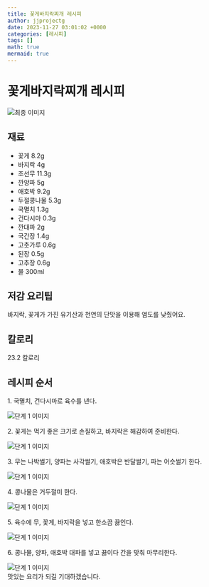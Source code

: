 ```yaml
---
title: 꽃게바지락찌개 레시피
author: jjprojectg
date: 2023-11-27 03:01:02 +0000
categories: [레시피]
tags: []
math: true
mermaid: true
---
```

<meta name="og:type" content="website"/>
<meta charset="UTF-8"/>
<div class="header">
  <h1>꽃게바지락찌개 레시피</h1>
</div>

<div class="container my-4">
  <div class="row">
    <div class="col-12 col-md-6">
      <div class="recipe-image">
        <img src="http://www.foodsafetykorea.go.kr/uploadimg/20200306/20200306045438_1583481278124.jpg" class="step-image" alt="최종 이미지"/>
      </div>
    </div>
    <div class="col-12 col-md-6">
      <div class="ingredients">
        <h2>재료</h2>
        <ul class="card">
          <li> 꽃게 8.2g </li>
          <li>  바지락 4g </li>
          <li>  조선무 11.3g </li>
          <li>  깐양파 5g </li>
          <li>  애호박 9.2g </li>
          <li>  두절콩나물 5.3g </li>
          <li>  국멸치 1.3g </li>
          <li>  건다시마 0.3g </li>
          <li>  깐대파 2g </li>
          <li>  국간장 1.4g </li>
          <li>  고춧가루 0.6g </li>
          <li>  된장 0.5g </li>
          <li>  고추장 0.6g </li>
          <li>  물 300ml </li>
</ul>
      </div>
    </div>
    <div class="col-12 col-md-6">
      <div class="ingredients">
        <h2>저감 요리팁</h2>
        <div class="card"> 
          <p>
            바지락, 꽃게가 가진 유기산과 천연의 단맛을 이용해 염도를 낮췄어요.
          </p>
        </div>
      </div>
      <div class="ingredients">
        <h2>칼로리</h2>
        <div class="card"> 
          <p>
            23.2 칼로리
          </p>
        </div>
      </div>
    </div>
  </div>

  <h2 class="my-4">레시피 순서</h2>
  <div class="card recipe-card">
    <div class="card-body recipe-step">
      <p class="card-text step-description">1. 국멸치, 건다시마로 육수를 낸다.</p>
      <img src="http://www.foodsafetykorea.go.kr/uploadimg/20200306/20200306053922_1583483962652.JPG" alt="단계 1 이미지" class="step-image"/>
    </div>
  </div>
  <div class="card recipe-card">
    <div class="card-body recipe-step">
      <p class="card-text step-description">2. 꽃게는 먹기 좋은 크기로 손질하고, 바지락은 해감하여 준비한다.</p>
      <img src="http://www.foodsafetykorea.go.kr/uploadimg/20200306/20200306053935_1583483975676.JPG" alt="단계 1 이미지" class="step-image"/>
    </div>
  </div>
  <div class="card recipe-card">
    <div class="card-body recipe-step">
      <p class="card-text step-description">3. 무는 나박썰기, 양파는 사각썰기, 애호박은 반달썰기, 파는 어슷썰기 한다.</p>
      <img src="http://www.foodsafetykorea.go.kr/uploadimg/20200306/20200306053956_1583483996477.JPG" alt="단계 1 이미지" class="step-image"/>
    </div>
  </div>
  <div class="card recipe-card">
    <div class="card-body recipe-step">
      <p class="card-text step-description">4. 콩나물은 거두절미 한다.</p>
      <img src="http://www.foodsafetykorea.go.kr/uploadimg/20200306/20200306054008_1583484008134.JPG" alt="단계 1 이미지" class="step-image"/>
    </div>
  </div>
  <div class="card recipe-card">
    <div class="card-body recipe-step">
      <p class="card-text step-description">5. 육수에 무, 꽃게, 바지락을 넣고 한소끔 끓인다.</p>
      <img src="http://www.foodsafetykorea.go.kr/uploadimg/20200306/20200306054020_1583484020856.JPG" alt="단계 1 이미지" class="step-image"/>
    </div>
  </div>
  <div class="card recipe-card">
    <div class="card-body recipe-step">
      <p class="card-text step-description">6. 콩나물, 양파, 애호박 대파를 넣고 끓이다 간을 맞춰 마무리한다.</p>
      <img src="http://www.foodsafetykorea.go.kr/uploadimg/20200306/20200306054033_1583484033498.JPG" alt="단계 1 이미지" class="step-image"/>
    </div>
  </div>

</div>
맛있는 요리가 되길 기대하겠습니다.

